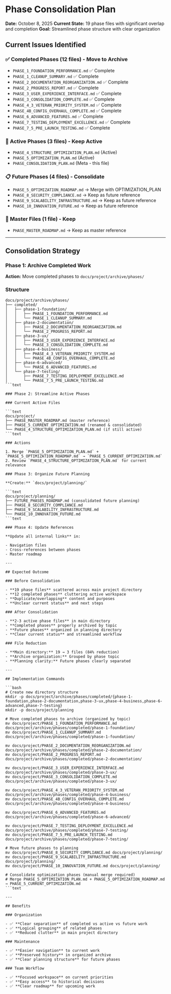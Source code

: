 # Phase Consolidation Plan

**Date:** October 8, 2025
**Current State:** 19 phase files with significant overlap and completion
**Goal:** Streamlined phase structure with clear organization

## Current Issues Identified

### ✅ Completed Phases (12 files) - Move to Archive

- `PHASE_1_FOUNDATION_PERFORMANCE.md` ✅ Complete
- `PHASE_1_CLEANUP_SUMMARY.md` ✅ Complete
- `PHASE_2_DOCUMENTATION_REORGANIZATION.md` ✅ Complete
- `PHASE_2_PROGRESS_REPORT.md` ✅ Complete
- `PHASE_3_USER_EXPERIENCE_INTERFACE.md` ✅ Complete
- `PHASE_3_CONSOLIDATION_COMPLETE.md` ✅ Complete
- `PHASE_4_3_VETERAN_PRIORITY_SYSTEM.md` ✅ Complete
- `PHASE_4B_CONFIG_OVERHAUL_COMPLETE.md` ✅ Complete
- `PHASE_6_ADVANCED_FEATURES.md` ✅ Complete
- `PHASE_7_TESTING_DEPLOYMENT_EXCELLENCE.md` ✅ Complete
- `PHASE_7_5_PRE_LAUNCH_TESTING.md` ✅ Complete

### 🚨 Active Phases (3 files) - Keep Active

- `PHASE_4_STRUCTURE_OPTIMIZATION_PLAN.md` (Active)
- `PHASE_5_OPTIMIZATION_PLAN.md` (Active)
- `PHASE_CONSOLIDATION_PLAN.md` (Meta - this file)

### 📋 Future Phases (4 files) - Consolidate

- `PHASE_5_OPTIMIZATION_ROADMAP.md` → Merge with OPTIMIZATION_PLAN
- `PHASE_8_SECURITY_COMPLIANCE.md` → Keep as future reference
- `PHASE_9_SCALABILITY_INFRASTRUCTURE.md` → Keep as future reference
- `PHASE_10_INNOVATION_FUTURE.md` → Keep as future reference

### 📄 Master Files (1 file) - Keep

- `PHASE_MASTER_ROADMAP.md` → Keep as master reference

---

## Consolidation Strategy

### Phase 1: Archive Completed Work

**Action:** Move completed phases to `docs/project/archive/phases/`

### Structure

```text
docs/project/archive/phases/
├── completed/
│   ├── phase-1-foundation/
│   │   ├── PHASE_1_FOUNDATION_PERFORMANCE.md
│   │   └── PHASE_1_CLEANUP_SUMMARY.md
│   ├── phase-2-documentation/
│   │   ├── PHASE_2_DOCUMENTATION_REORGANIZATION.md
│   │   └── PHASE_2_PROGRESS_REPORT.md
│   ├── phase-3-ux/
│   │   ├── PHASE_3_USER_EXPERIENCE_INTERFACE.md
│   │   └── PHASE_3_CONSOLIDATION_COMPLETE.md
│   ├── phase-4-business/
│   │   ├── PHASE_4_3_VETERAN_PRIORITY_SYSTEM.md
│   │   └── PHASE_4B_CONFIG_OVERHAUL_COMPLETE.md
│   ├── phase-6-advanced/
│   │   └── PHASE_6_ADVANCED_FEATURES.md
│   └── phase-7-testing/
│       ├── PHASE_7_TESTING_DEPLOYMENT_EXCELLENCE.md
│       └── PHASE_7_5_PRE_LAUNCH_TESTING.md
```text

### Phase 2: Streamline Active Phases

### Current Active Files

```text
docs/project/
├── PHASE_MASTER_ROADMAP.md (master reference)
├── PHASE_5_CURRENT_OPTIMIZATION.md (renamed & consolidated)
└── PHASE_4_STRUCTURE_OPTIMIZATION_PLAN.md (if still active)
```text

### Actions

1. Merge `PHASE_5_OPTIMIZATION_PLAN.md` + `PHASE_5_OPTIMIZATION_ROADMAP.md` → `PHASE_5_CURRENT_OPTIMIZATION.md`
2. Review `PHASE_4_STRUCTURE_OPTIMIZATION_PLAN.md` for current relevance

### Phase 3: Organize Future Planning

**Create:** `docs/project/planning/`

```text
docs/project/planning/
├── FUTURE_PHASES_ROADMAP.md (consolidated future planning)
├── PHASE_8_SECURITY_COMPLIANCE.md
├── PHASE_9_SCALABILITY_INFRASTRUCTURE.md
└── PHASE_10_INNOVATION_FUTURE.md
```text

### Phase 4: Update References

**Update all internal links** in:

- Navigation files
- Cross-references between phases
- Master roadmap

---

## Expected Outcome

### Before Consolidation

- **19 phase files** scattered across main project directory
- **12 completed phases** cluttering active workspace
- **Duplicate/overlapping** content and purposes
- **Unclear current status** and next steps

### After Consolidation

- **2-3 active phase files** in main directory
- **Completed phases** properly archived by topic
- **Future phases** organized in planning directory
- **Clear current status** and streamlined workflow

### File Reduction

- **Main directory:** 19 → 3 files (84% reduction)
- **Archive organization:** Grouped by phase topic
- **Planning clarity:** Future phases clearly separated

---

## Implementation Commands

```bash
# Create new directory structure
mkdir -p docs/project/archive/phases/completed/{phase-1-foundation,phase-2-documentation,phase-3-ux,phase-4-business,phase-6-advanced,phase-7-testing}
mkdir -p docs/project/planning

# Move completed phases to archive (organized by topic)
mv docs/project/PHASE_1_FOUNDATION_PERFORMANCE.md docs/project/archive/phases/completed/phase-1-foundation/
mv docs/project/PHASE_1_CLEANUP_SUMMARY.md docs/project/archive/phases/completed/phase-1-foundation/

mv docs/project/PHASE_2_DOCUMENTATION_REORGANIZATION.md docs/project/archive/phases/completed/phase-2-documentation/
mv docs/project/PHASE_2_PROGRESS_REPORT.md docs/project/archive/phases/completed/phase-2-documentation/

mv docs/project/PHASE_3_USER_EXPERIENCE_INTERFACE.md docs/project/archive/phases/completed/phase-3-ux/
mv docs/project/PHASE_3_CONSOLIDATION_COMPLETE.md docs/project/archive/phases/completed/phase-3-ux/

mv docs/project/PHASE_4_3_VETERAN_PRIORITY_SYSTEM.md docs/project/archive/phases/completed/phase-4-business/
mv docs/project/PHASE_4B_CONFIG_OVERHAUL_COMPLETE.md docs/project/archive/phases/completed/phase-4-business/

mv docs/project/PHASE_6_ADVANCED_FEATURES.md docs/project/archive/phases/completed/phase-6-advanced/

mv docs/project/PHASE_7_TESTING_DEPLOYMENT_EXCELLENCE.md docs/project/archive/phases/completed/phase-7-testing/
mv docs/project/PHASE_7_5_PRE_LAUNCH_TESTING.md docs/project/archive/phases/completed/phase-7-testing/

# Move future phases to planning
mv docs/project/PHASE_8_SECURITY_COMPLIANCE.md docs/project/planning/
mv docs/project/PHASE_9_SCALABILITY_INFRASTRUCTURE.md docs/project/planning/
mv docs/project/PHASE_10_INNOVATION_FUTURE.md docs/project/planning/

# Consolidate optimization phases (manual merge required)
# Merge PHASE_5_OPTIMIZATION_PLAN.md + PHASE_5_OPTIMIZATION_ROADMAP.md → PHASE_5_CURRENT_OPTIMIZATION.md
```text

---

## Benefits

### Organization

- ✅ **Clear separation** of completed vs active vs future work
- ✅ **Logical grouping** of related phases
- ✅ **Reduced clutter** in main project directory

### Maintenance

- ✅ **Easier navigation** to current work
- ✅ **Preserved history** in organized archive
- ✅ **Clear planning structure** for future phases

### Team Workflow

- ✅ **Focused workspace** on current priorities
- ✅ **Easy access** to historical decisions
- ✅ **Clear roadmap** for upcoming work

